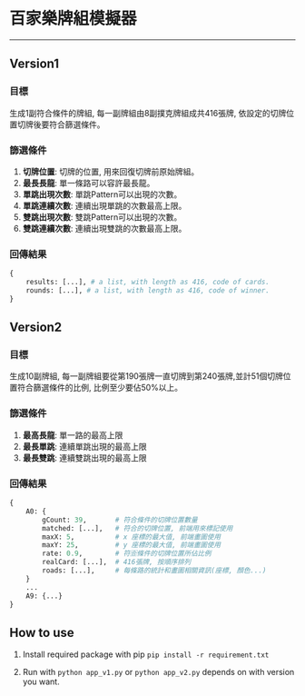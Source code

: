 # 百家樂牌組模擬器

---

## Version1
  
### 目標

生成1副符合條件的牌組, 每一副牌組由8副撲克牌組成共416張牌, 依設定的切牌位置切牌後要符合篩選條件。

### 篩選條件

1. __切牌位置__: 切牌的位置, 用來回復切牌前原始牌組。
2. __最長長龍__: 單一條路可以容許最長龍。
3. __單跳出現次數__: 單跳Pattern可以出現的次數。
4. __單跳連續次數__: 連續出現單跳的次數最高上限。
5. __雙跳出現次數__: 雙跳Pattern可以出現的次數。
6. __雙跳連續次數__: 連續出現雙跳的次數最高上限。

### 回傳結果

``` python
{
    results: [...], # a list, with length as 416, code of cards.
    rounds: [...], # a list, with length as 416, code of winner.
}
```

## Version2

### 目標

生成10副牌組, 每一副牌組要從第190張牌一直切牌到第240張牌,並計51個切牌位置符合篩選條件的比例, 比例至少要佔50%以上。

### 篩選條件

1. __最高長龍__: 單一路的最高上限
2. __最長單跳__: 連續單跳出現的最高上限
3. __最長雙跳__: 連續雙跳出現的最高上限

### 回傳結果

``` python
{
    A0: {
        gCount: 39,       # 符合條件的切牌位置數量
        matched: [...],   # 符合的切牌位置, 前端用來標記使用
        maxX: 5,          # x 座標的最大值, 前端畫圖使用
        maxY: 25,         # y 座標的最大值, 前端畫圖使用
        rate: 0.9,        # 符🈴️條件的切牌位置所佔比例
        realCard: [...],  # 416張牌, 按順序排列
        roads: [...],     # 每條路的統計和畫圖相關資訊(座標, 顏色...) 
    }
    ...
    A9: {...}
}
```

## How to use

1. Install required package with pip ```pip install -r requirement.txt```

2. Run with ```python app_v1.py``` or ```python app_v2.py``` depends on with version you want.
